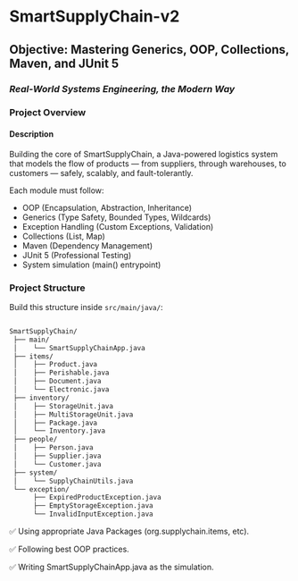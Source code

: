 # SmartSupplyChain-v2


## Objective:  Mastering Generics, OOP, Collections, Maven, and JUnit 5
### *Real-World Systems Engineering, the Modern Way*

### Project Overview
#### Description
Building the core of SmartSupplyChain, a Java-powered logistics system that models the flow of products 
— from suppliers, through warehouses, to customers — safely, scalably, and fault-tolerantly.

Each module must follow:

- OOP (Encapsulation, Abstraction, Inheritance)
- Generics (Type Safety, Bounded Types, Wildcards)
- Exception Handling (Custom Exceptions, Validation)
- Collections (List, Map)
- Maven (Dependency Management)
- JUnit 5 (Professional Testing)
- System simulation (main() entrypoint)

### Project Structure


Build this structure inside `src/main/java/`:

``` bash

SmartSupplyChain/
 ├── main/
 │    └── SmartSupplyChainApp.java
 ├── items/
 │    ├── Product.java
 │    ├── Perishable.java
 │    ├── Document.java
 │    └── Electronic.java
 ├── inventory/
 │    ├── StorageUnit.java
 │    ├── MultiStorageUnit.java
 │    ├── Package.java
 │    └── Inventory.java
 ├── people/
 │    ├── Person.java
 │    ├── Supplier.java
 │    └── Customer.java
 ├── system/
 │    └── SupplyChainUtils.java
 └── exception/
      ├── ExpiredProductException.java
      ├── EmptyStorageException.java
      └── InvalidInputException.java

```

✅ Using appropriate Java Packages (org.supplychain.items, etc).

✅ Following best OOP practices.

✅ Writing SmartSupplyChainApp.java as the simulation.


